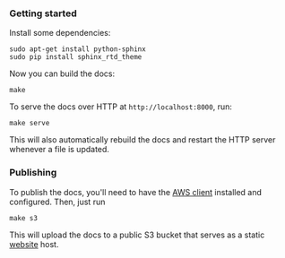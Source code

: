 ### Getting started

Install some dependencies:

    sudo apt-get install python-sphinx
    sudo pip install sphinx_rtd_theme
    

Now you can build the docs:

    make
    
To serve the docs over HTTP at `http://localhost:8000`, run:

    make serve
    
This will also automatically rebuild the docs and restart the HTTP server whenever a file is updated.

### Publishing

To publish the docs, you'll need to have the [AWS client](http://aws.amazon.com/cli/) installed and configured. Then, just run

    make s3
    
This will upload the docs to a public S3 bucket that serves as a static [website](http://pipelinedb-docs.s3-website-us-west-2.amazonaws.com/index.html) host.
